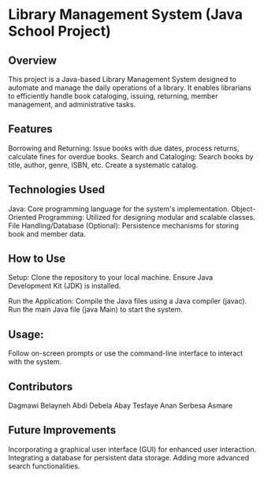 # Library Management System (Java School Project)

## Overview

This project is a Java-based Library Management System designed to automate and manage the daily operations of a library. It enables librarians to efficiently handle book cataloging, issuing, returning, member management, and administrative tasks.

## Features

Borrowing and Returning: Issue books with due dates, process returns, calculate fines for overdue books.
Search and Cataloging: Search books by title, author, genre, ISBN, etc. Create a systematic catalog.

## Technologies Used
Java: Core programming language for the system's implementation.
Object-Oriented Programming: Utilized for designing modular and scalable classes.
File Handling/Database (Optional): Persistence mechanisms for storing book and member data.

## How to Use
Setup:
Clone the repository to your local machine.
Ensure Java Development Kit (JDK) is installed.

Run the Application:
Compile the Java files using a Java compiler (javac).
Run the main Java file (java Main) to start the system.

## Usage:
Follow on-screen prompts or use the command-line interface to interact with the system.

## Contributors
Dagmawi Belayneh
Abdi Debela
Abay Tesfaye
Anan Serbesa
Asmare 

## Future Improvements
Incorporating a graphical user interface (GUI) for enhanced user interaction.
Integrating a database for persistent data storage.
Adding more advanced search functionalities.
